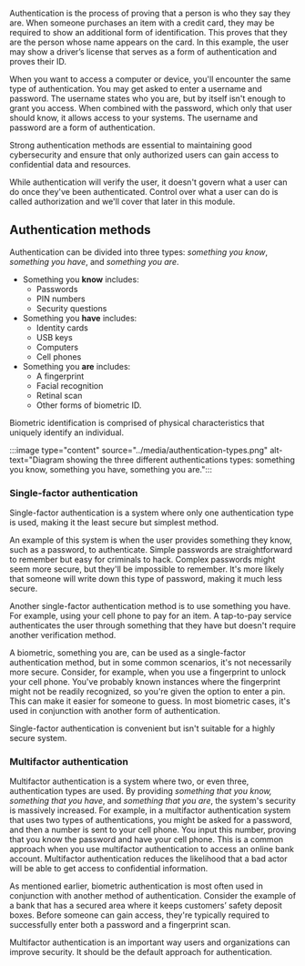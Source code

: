 Authentication is the process of proving that a person is who they say they are.  When someone purchases an item with a credit card, they may be required to show an additional form of identification. This proves that they are the person whose name appears on the card. In this example, the user may show a driver’s license that serves as a form of authentication and proves their ID.

When you want to access a computer or device, you'll encounter the same type of authentication. You may get asked to enter a username and password.  The username states who you are, but by itself isn't enough to grant you access. When combined with the password, which only that user should know, it allows access to your systems. The username and password are a form of authentication.

Strong authentication methods are essential to maintaining good cybersecurity and ensure that only authorized users can gain access to confidential data and resources.

While authentication will verify the user, it doesn't govern what a user can do once they've been authenticated. Control over what a user can do is called authorization and we'll cover that later in this module.

## Authentication methods

Authentication can be divided into three types: *something you know*, *something you have*, and *something you are*.

- Something you **know** includes:
  - Passwords
  - PIN numbers
  - Security questions
- Something you **have** includes:
  - Identity cards
  - USB keys
  - Computers
  - Cell phones
- Something you **are** includes:
  - A fingerprint
  - Facial recognition
  - Retinal scan
  - Other forms of biometric ID.
  
Biometric identification is comprised of physical characteristics that uniquely identify an individual.

:::image type="content" source="../media/authentication-types.png" alt-text="Diagram showing the three different authentications types: something you know, something you have, something you are.":::

### Single-factor authentication

Single-factor authentication is a system where only one authentication type is used, making it the least secure but simplest method.

An example of this system is when the user provides something they know, such as a password, to authenticate. Simple passwords are straightforward to remember but easy for criminals to hack. Complex passwords might seem more secure, but they'll be impossible to remember. It's more likely that someone will write down this type of password, making it much less secure.

Another single-factor authentication method is to use something you have. For example, using your cell phone to pay for an item. A tap-to-pay service authenticates the user through something that they have but doesn't require another verification method.

A biometric, something you are, can be used as a single-factor authentication method, but in some common scenarios, it's not necessarily more secure. Consider, for example, when you use a fingerprint to unlock your cell phone. You've probably known instances where the fingerprint might not be readily recognized, so you're given the option to enter a pin. This can make it easier for someone to guess. In most biometric cases, it's used in conjunction with another form of authentication.

Single-factor authentication is convenient but isn't suitable for a highly secure system.

### Multifactor authentication

Multifactor authentication is a system where two, or even three, authentication types are used. By providing *something that you know, something that you have*, and *something that you are*, the system's security is massively increased. For example, in a multifactor authentication system that uses two types of authentications, you might be asked for a password, and then a number is sent to your cell phone. You input this number, proving that you know the password and have your cell phone. This is a common approach when you use multifactor authentication to access an online bank account. Multifactor authentication reduces the likelihood that a bad actor will be able to get access to confidential information.

As mentioned earlier, biometric authentication is most often used in conjunction with another method of authentication. Consider the example of a bank that has a secured area where it keeps customers’ safety deposit boxes. Before someone can gain access, they're typically required to successfully enter both a password and a fingerprint scan.

Multifactor authentication is an important way users and organizations can improve security. It should be the default approach for authentication.
